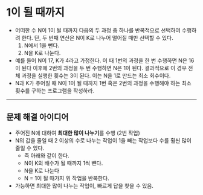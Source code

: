 # 1이 될 때까지

- 어떠한 수 N이 1이 될 때까지 다음의 두 과정 중 하나를 반복적으로 선택하여 수행하려 한다. 단, 두 번째 연산은 N이 K로 나누어 떨어질 때만 선택할 수 있다.
  1. N에서 1을 뺀다.
  2. N을 K로 나눈다.
- 예를 들어 N이 17, K가 4라고 가정한다. 이 때 1번의 과정을 한 번 수행하면 N은 16이 된다 이후에 2번의 과정을 두 번 수행하면 N은 1이 된다. 결과적으로 이 경우 전체 과정을 실행한 횟수는 3이 된다. 이는 N을 1로 만드는 최소 회수이다.
- N과 K가 주어질 때 N이 1이 될 때까지 1번 혹은 2번의 과정을 수행해야 하는 최소 횟수를 구하는 프로그램을 작성하라.

---

## 문제 해결 아이디어
- 주어진 N에 대하여 **최대한 많이 나누기**를 수행 (2번 작업)
- N의 값을 줄일 때 2 이상의 수로 나누는 작업이 1을 빼는 작업보다 수를 훨씬 많이 줄일 수 있다.
  - 즉 아래와 같이 한다.
  - N이 K의 배수가 될 때까지 1씩 뺸다.
  - N을 K로 나눈다
  - N = 1이 될 때가지 위 작업을 반복한다.
- 가능하면 최대한 많이 나누는 작업이, 빠르게 답을 찾을 수 있음.

